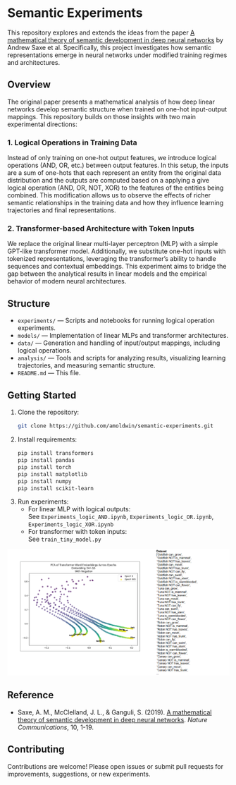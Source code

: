 # Semantic Experiments

This repository explores and extends the ideas from the paper [A mathematical theory of semantic development in deep neural networks](https://www.pnas.org/doi/10.1073/pnas.1820226116) by Andrew Saxe et al. Specifically, this project investigates how semantic representations emerge in neural networks under modified training regimes and architectures.

## Overview

The original paper presents a mathematical analysis of how deep linear networks develop semantic structure when trained on one-hot input-output mappings. This repository builds on those insights with two main experimental directions:

### 1. Logical Operations in Training Data

Instead of only training on one-hot output features, we introduce logical operations (AND, OR, etc.) between output features. In this setup, the inputs are a sum of one-hots that each represent an entity from the original data distribution and the outputs are computed based on a applying a give logical operation (AND, OR, NOT, XOR) to the features of the entities being combined. This modification allows us to observe the effects of richer semantic relationships in the training data and how they influence learning trajectories and final representations.

### 2. Transformer-based Architecture with Token Inputs

We replace the original linear multi-layer perceptron (MLP) with a simple GPT-like transformer model. Additionally, we substitute one-hot inputs with tokenized representations, leveraging the transformer’s ability to handle sequences and contextual embeddings. This experiment aims to bridge the gap between the analytical results in linear models and the empirical behavior of modern neural architectures.

## Structure

- `experiments/` — Scripts and notebooks for running logical operation experiments.
- `models/` — Implementation of linear MLPs and transformer architectures.
- `data/` — Generation and handling of input/output mappings, including logical operations.
- `analysis/` — Tools and scripts for analyzing results, visualizing learning trajectories, and measuring semantic structure.
- `README.md` — This file.

## Getting Started

1. Clone the repository:
   ```bash
   git clone https://github.com/amoldwin/semantic-experiments.git
   ```
2. Install requirements:
   ```
   pip install transformers
   pip install pandas
   pip install torch
   pip install matplotlib
   pip install numpy
   pip install scikit-learn
   ```
3. Run experiments:
   - For linear MLP with logical outputs:  
     See `Experiments_logic_AND.ipynb`, `Experiments_logic_OR.ipynb`, `Experiments_logic_XOR.ipynb`
   - For transformer with token inputs:  
     See `train_tiny_model.py`


![Transformer with negation](assets/negation_results.png)
## Reference

- Saxe, A. M., McClelland, J. L., & Ganguli, S. (2019). [A mathematical theory of semantic development in deep neural networks](https://www.nature.com/articles/s41467-019-10320-7). *Nature Communications*, 10, 1-19.

## Contributing

Contributions are welcome! Please open issues or submit pull requests for improvements, suggestions, or new experiments.

